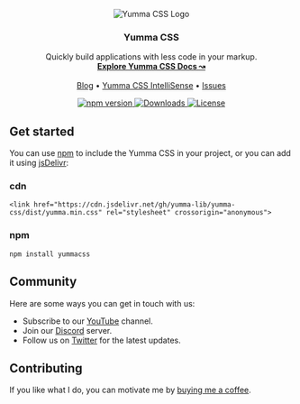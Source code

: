 <p align="center">
  <img src="https://yummacss.com/img/favicon/favicon.ico" alt="Yumma CSS Logo">
</p>

<h3 align="center">Yumma CSS</h3>

<p align="center">
  Quickly build applications with less code in your markup.
  <br>
  <a href="https://yummacss.com"><strong>Explore Yumma CSS Docs ↝</strong></a>
  <br>
  <br>
  <a href="https://yummacss.com/blog">Blog</a>
  •
  <a href="https://yummacss.com/blog/introducing-yummacss-intellisense">Yumma CSS IntelliSense</a>
  •
  <a href="https://github.com/yumma-lib/yumma-css/issues">Issues</a>
</p>

<p align="center">
  <a href="https://www.npmjs.com/package/yummacss?activeTab=versions">
    <img src="https://img.shields.io/npm/v/yummacss" alt="npm version">
  </a>
  <a href="https://www.npmjs.com/yummacss">
    <img src="https://img.shields.io/npm/dt/yummacss" alt="Downloads">
  </a>
  <a href="https://github.com/yumma-lib/yumma-css-docs?tab=MIT-1-ov-file#readme">
    <img src="https://img.shields.io/badge/License-MIT-blue.svg" alt="License">
  </a>
</p>

## Get started

You can use [npm](https://www.npmjs.com/yummacss) to include the Yumma CSS in your project, or you can add it using [jsDelivr](https://www.jsdelivr.com/):

### cdn
```
<link href="https://cdn.jsdelivr.net/gh/yumma-lib/yumma-css/dist/yumma.min.css" rel="stylesheet" crossorigin="anonymous">
```

### npm
```
npm install yummacss
```

## Community

Here are some ways you can get in touch with us:

- Subscribe to our [YouTube](https://www.youtube.com/@yummacss) channel.
- Join our [Discord](https://discord.gg/CGw5vyqmQ6) server.
- Follow us on [Twitter](https://twitter.com/yummacss) for the latest updates.

## Contributing

If you like what I do, you can motivate me by [buying me a coffee](https://www.buymeacoffee.com/rrenildoo).